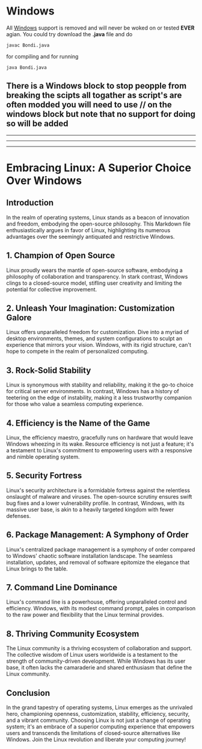 # Windows
All [Windows](https://www.microsoft.com/en-us/windows) support is removed and will never be woked on or tested **EVER** agian.
You could try download the **.java** file and do  
```
javac Bondi.java
```
for compiling and for running
```
java Bondi.java
```
There is a Windows block to stop peopple from breaking the scipts all togather as script's are often modded you will need to use **//** on the windows block but note that no support for doing so will be added
---
---
---
---


# Embracing Linux: A Superior Choice Over Windows

## Introduction

In the realm of operating systems, Linux stands as a beacon of innovation and freedom, embodying the open-source philosophy. This Markdown file enthusiastically argues in favor of Linux, highlighting its numerous advantages over the seemingly antiquated and restrictive Windows.

## 1. **Champion of Open Source**

Linux proudly wears the mantle of open-source software, embodying a philosophy of collaboration and transparency. In stark contrast, Windows clings to a closed-source model, stifling user creativity and limiting the potential for collective improvement.

## 2. **Unleash Your Imagination: Customization Galore**

Linux offers unparalleled freedom for customization. Dive into a myriad of desktop environments, themes, and system configurations to sculpt an experience that mirrors your vision. Windows, with its rigid structure, can't hope to compete in the realm of personalized computing.

## 3. **Rock-Solid Stability**

Linux is synonymous with stability and reliability, making it the go-to choice for critical server environments. In contrast, Windows has a history of teetering on the edge of instability, making it a less trustworthy companion for those who value a seamless computing experience.

## 4. **Efficiency is the Name of the Game**

Linux, the efficiency maestro, gracefully runs on hardware that would leave Windows wheezing in its wake. Resource efficiency is not just a feature; it's a testament to Linux's commitment to empowering users with a responsive and nimble operating system.

## 5. **Security Fortress**

Linux's security architecture is a formidable fortress against the relentless onslaught of malware and viruses. The open-source scrutiny ensures swift bug fixes and a lower vulnerability profile. In contrast, Windows, with its massive user base, is akin to a heavily targeted kingdom with fewer defenses.

## 6. **Package Management: A Symphony of Order**

Linux's centralized package management is a symphony of order compared to Windows' chaotic software installation landscape. The seamless installation, updates, and removal of software epitomize the elegance that Linux brings to the table.

## 7. **Command Line Dominance**

Linux's command line is a powerhouse, offering unparalleled control and efficiency. Windows, with its modest command prompt, pales in comparison to the raw power and flexibility that the Linux terminal provides.

## 8. **Thriving Community Ecosystem**

The Linux community is a thriving ecosystem of collaboration and support. The collective wisdom of Linux users worldwide is a testament to the strength of community-driven development. While Windows has its user base, it often lacks the camaraderie and shared enthusiasm that define the Linux community.

## Conclusion

In the grand tapestry of operating systems, Linux emerges as the unrivaled hero, championing openness, customization, stability, efficiency, security, and a vibrant community. Choosing Linux is not just a change of operating system; it's an embrace of a superior computing experience that empowers users and transcends the limitations of closed-source alternatives like Windows. Join the Linux revolution and liberate your computing journey!